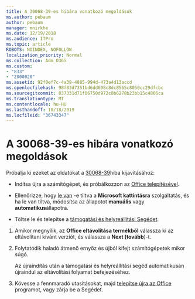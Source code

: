 ```yaml
---
title: A 30068-39-es hibára vonatkozó megoldások
ms.author: pebaum
author: pebaum
manager: mnirkhe
ms.date: 12/19/2018
ms.audience: ITPro
ms.topic: article
ROBOTS: NOINDEX, NOFOLLOW
localization_priority: Normal
ms.collection: Adm_O365
ms.custom:
- "833"
- "2000020"
ms.assetid: 92f0ef7c-4a39-4885-994d-473a4d13accd
ms.openlocfilehash: 98f83d7351bd6dd608c8dc8565c8050cc29dfcbc
ms.sourcegitcommit: 037331d71f06750d972c0b6278b23bb15c4806ca
ms.translationtype: MT
ms.contentlocale: hu-HU
ms.lasthandoff: 10/18/2019
ms.locfileid: "36743347"
---
```

# <a name="solutions-for-error-30068-39"></a>A 30068-39-es hibára vonatkozó megoldások

Próbálja ki ezeket az oldatokat a [30068-39](https://support.office.com/article/963ca3e4-217a-4c16-9c02-ff946548357b?wt.mc_id=Alchemy_ClientDIA)hiba kijavításához:
  
- Indítsa újra a számítógépet, és próbálkozzon az [Office telepítésével](https://portal.office.com/OLS/MySoftware.aspx).

- Ellenőrizze, hogy [le van](https://support.office.com/article/963ca3e4-217a-4c16-9c02-ff946548357b?wt.mc_id=Alchemy_ClientDIA) -e tiltva a **Microsoft kattintásra** szolgáltatás, és ha le van tiltva, módosítsa az állapotot **manuális** vagy **automatikus**állapotra.

- Töltse le és telepítse a [támogatási és helyreállítási Segédet](https://aka.ms/SARA-OfficeUninstall-Alchemy).

1. Amikor megnyílik, az **Office eltávolítása termékből** válassza ki az eltávolítani kívánt verziót, és válassza a **Next (tovább**)-t.

2. Folytatódik haladó átmenő ernyőz és újból kifejt számítógépetek mikor súgó.

    Az újraindítás után a támogatási és helyreállítási segéd automatikusan újraindul az eltávolítási folyamat befejezéséhez.

3. Kövesse a fennmaradó utasításokat, majd [telepítse újra az Office](https://portal.office.com/OLS/MySoftware.aspx) programot, vagy zárja be a Segédet.
